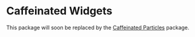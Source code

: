 Caffeinated Widgets
===================

This package will soon be replaced by the [Caffeinated Particles](https://github.com/caffeinated/particles) package.
